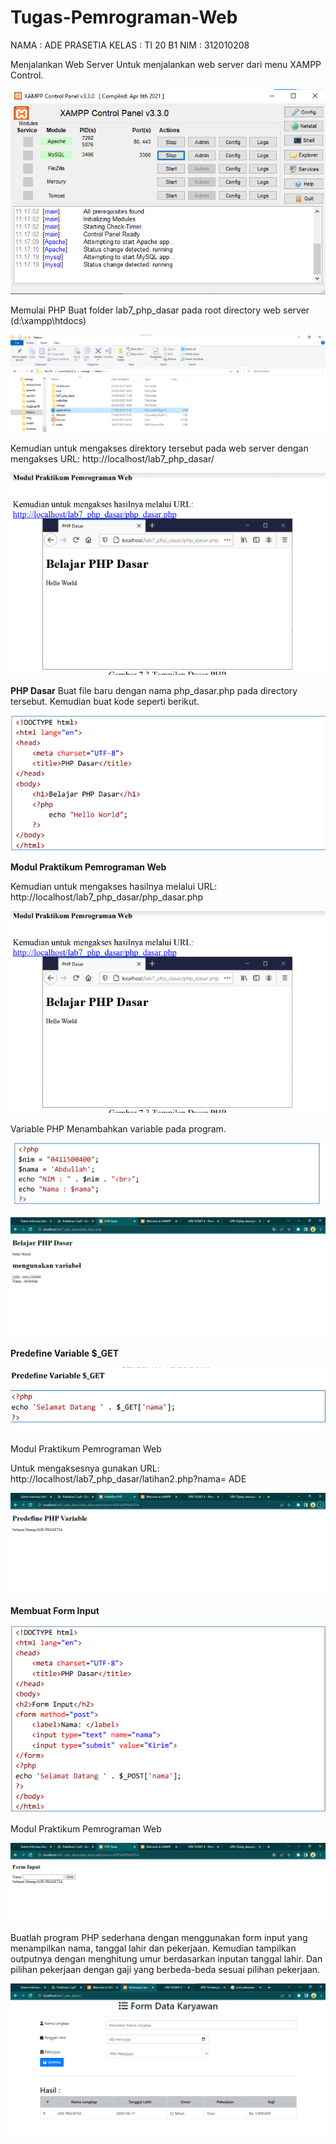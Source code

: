 # Tugas-Pemrograman-Web

NAMA    : ADE  PRASETIA
KELAS   : TI 20 B1 
NIM     : 312010208

Menjalankan Web Server
Untuk menjalankan web server dari menu XAMPP Control.

![menambahkan file baru](Gambar/Gambar10.png)

Memulai PHP
Buat folder lab7_php_dasar pada root directory web server (d:\xampp\htdocs)

![menambahkan file baru](Gambar/Gambar11.png)

Kemudian untuk mengakses direktory tersebut pada web server dengan mengakses URL:
http://localhost/lab7_php_dasar/

![menambahkan file baru](Gambar/Gambar3.PNG)

**PHP Dasar**
Buat file baru dengan nama php_dasar.php pada directory tersebut. Kemudian buat
kode seperti berikut.

![menambahkan file baru](Gambar/Gambar2.PNG)

**Modul Praktikum Pemrograman Web**


Kemudian untuk mengakses hasilnya melalui URL:
http://localhost/lab7_php_dasar/php_dasar.php


![menambahkan file baru](Gambar/Gambar3.PNG)

Variable PHP
Menambahkan variable pada program.

![menambahkan file baru](Gambar/Gambar12.png)


![menambahkan file baru](Gambar/Gambar4.PNG)

**Predefine Variable $_GET**

![menambahkan file baru](Gambar/Gambar7.png)


Modul Praktikum Pemrograman Web


Untuk mengaksesnya gunakan URL:
http://localhost/lab7_php_dasar/latihan2.php?nama= ADE

![menambahkan file baru](Gambar/Gambar6.png)

**Membuat Form Input**

![menambahkan file baru](Gambar/Gambar9.png)

Modul Praktikum Pemrograman Web


![menambahkan file baru](Gambar/Gambar8.png)

Buatlah program PHP sederhana dengan menggunakan form input yang menampilkan
nama, tanggal lahir dan pekerjaan. Kemudian tampilkan outputnya dengan menghitung
umur berdasarkan inputan tanggal lahir. Dan pilihan pekerjaan dengan gaji yang
berbeda-beda sesuai pilihan pekerjaan.

![menambahkan file baru](Gambar/Gambar13.png)














